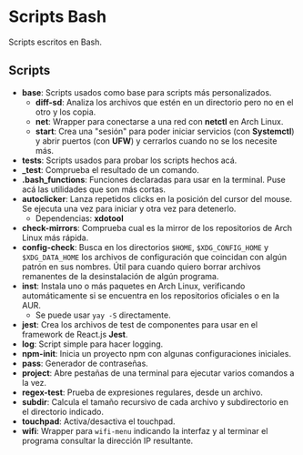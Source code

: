# Scripts Bash

Scripts escritos en Bash.

## Scripts

* **base**: Scripts usados como base para scripts más personalizados.
    * **diff-sd**: Analiza los archivos que estén en un directorio pero no en el otro y los copia.
    * **net**: Wrapper para conectarse a una red con **netctl** en Arch Linux.
    * **start**: Crea una "sesión" para poder iniciar servicios (con **Systemctl**) y abrir puertos (con **UFW**) y cerrarlos cuando no se los necesite más.
* **tests**: Scripts usados para probar los scripts hechos acá.
* **_test**: Comprueba el resultado de un comando.
* **.bash_functions**: Funciones declaradas para usar en la terminal. Puse acá las utilidades que son más cortas.
* **autoclicker**: Lanza repetidos clicks en la posición del cursor del mouse. Se ejecuta una vez para iniciar y otra vez para detenerlo.
    * Dependencias: **xdotool**
* **check-mirrors**: Comprueba cual es la mirror de los repositorios de Arch Linux más rápida.
* **config-check**: Busca en los directorios `$HOME`, `$XDG_CONFIG_HOME` y `$XDG_DATA_HOME` los archivos de configuración que coincidan con algún patrón en sus nombres. Útil para cuando quiero borrar archivos remanentes de la desinstalación de algún programa.
* **inst**: Instala uno o más paquetes en Arch Linux, verificando automáticamente si se encuentra en los repositorios oficiales o en la AUR.
    * Se puede usar `yay -S` directamente.
* **jest**: Crea los archivos de test de componentes para usar en el framework de React.js **Jest**.
* **log**: Script simple para hacer logging.
* **npm-init**: Inicia un proyecto npm con algunas configuraciones iniciales.
* **pass**: Generador de contraseñas.
* **project**: Abre pestañas de una terminal para ejecutar varios comandos a la vez.
* **regex-test**: Prueba de expresiones regulares, desde un archivo.
* **subdir**: Calcula el tamaño recursivo de cada archivo y subdirectorio en el directorio indicado.
* **touchpad**: Activa/desactiva el touchpad.
* **wifi**: Wrapper para `wifi-menu` indicando la interfaz y al terminar el programa consultar la dirección IP resultante.
